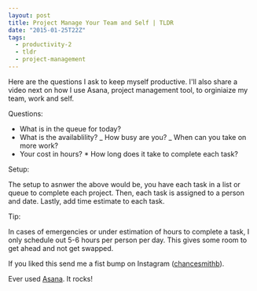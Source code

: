 ```yaml
---
layout: post
title: Project Manage Your Team and Self | TLDR
date: "2015-01-25T22Z"
tags:
  - productivity-2
  - tldr
  - project-management
---
```


Here are the questions I ask to keep myself productive. I'll also share a video next on how I use Asana, project management tool, to orginiaize my team, work and self.

Questions:

- What is in the queue for today?
- What is the availablility?
  _ How busy are you?
  _ When can you take on more work?
- Your cost in hours? \* How long does it take to complete each task?

Setup:

The setup to asnwer the above would be, you have each task in a list or queue to complete each project. Then, each task is assigned to a person and date. Lastly, add time estimate to each task.

Tip:

In cases of emergencies or under estimation of hours to complete a task, I only schedule out 5-6 hours per person per day. This gives some room to get ahead and not get swapped.

If you liked this send me a fist bump on Instagram ([chancesmithb](http://instagram.com/chancesmithb)).

Ever used [Asana](http://asana.com). It rocks!
